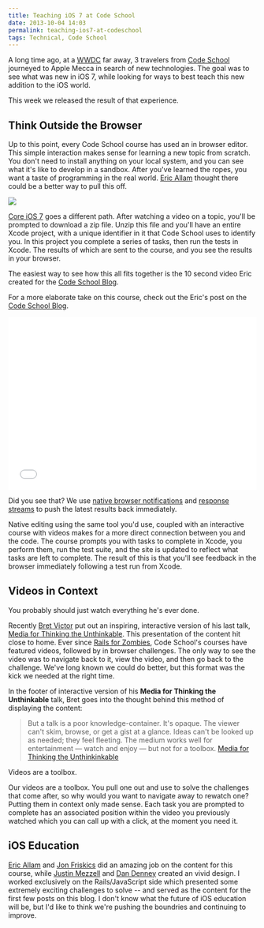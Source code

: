 ```yaml
---
title: Teaching iOS 7 at Code School
date: 2013-10-04 14:03
permalink: teaching-ios7-at-codeschool
tags: Technical, Code School
---
```


A long time ago, at a [WWDC](http://adamfortuna.com/wwdc/) far away, 3 travelers from [Code School][] journeyed to Apple Mecca in search of new technologies. The goal was to see what was new in iOS 7, while looking for ways to best teach this new addition to the iOS world.

This week we released the result of that experience.

## Think Outside the Browser

Up to this point, every Code School course has used an in browser editor. This simple interaction makes sense for learning a new topic from scratch. You don't need to install anything on your local system, and you can see what it's like to develop in a sandbox. After you've learned the ropes, you want a taste of programming in the real world. [Eric Allam](https://twitter.com/eallam) thought there could be a better way to pull this off.

<div class='pull-left'>
  <p>
    <img src='http://localhost:4000/galleries/codeschool/core-ios-7.png' class='icon' />
  </p>
</div>

[Core iOS 7](http://ios7.codeschool.com) goes a different path. After watching a video on a topic, you'll be prompted to download a zip file. Unzip this file and you'll have an entire Xcode project, with a unique identifier in it that Code School uses to identify you. In this project you complete a series of tasks, then run the tests in Xcode. The results of which are sent to the course, and you see the results in your browser.

The easiest way to see how this all fits together is the 10 second video Eric created for the [Code School Blog](http://blog.codeschool.com/post/62915764253/introducing-core-ios-7).

<div class='pull-right'>
  <p>
    For a more elaborate take on this course, check out the Eric's post on the
    <a href='http://blog.codeschool.com/post/62915764253/introducing-core-ios-7'> Code School Blog</a>.
  </p>
</div>


<div class='row'>
  <div class='medium-8 medium-offset-2 columns'>
    <iframe src="//player.vimeo.com/video/75897272" width="100%" height="350" frameborder="0" webkitallowfullscreen mozallowfullscreen allowfullscreen></iframe>
  </div>
</div>

Did you see that? We use [native browser notifications](/2013/09/08/native-javascript-notifications/) and [response streams](/2013/09/07/response-streams-with-rails-4-and-redis/) to push the latest results back immediately.

Native editing using the same tool you'd use, coupled with an interactive course with videos makes for a more direct connection between you and the code. The course prompts you with tasks to complete in Xcode, you perform them, run the test suite, and the site is updated to reflect what tasks are left to complete. The result of this is that you'll see feedback in the browser immediately following a test run from Xcode.

## Videos in Context

<div class='pull-right'>
  <p>You probably should just watch everything he's ever done.</p>
</div>

Recently [Bret Victor](http://worrydream.com/) put out an inspiring, interactive version of his last talk, [Media for Thinking the Unthinkable](http://worrydream.com/MediaForThinkingTheUnthinkable/). This presentation of the content hit close to home. Ever since [Rails for Zombies](http://railsforzombies.com), Code School's courses have featured videos, followed by in browser challenges. The only way to see the video was to navigate back to it, view the video, and then go back to the challenge. We've long known we could do better, but this format was the kick we needed at the right time.

In the footer of interactive version of his **Media for Thinking the Unthinkable** talk, Bret goes into the thought behind this method of displaying the content:

> But a talk is a poor knowledge-container. It's opaque. The viewer can't skim, browse, or get a gist at a glance. Ideas can't be looked up as needed; they feel fleeting. The medium works well for entertainment — watch and enjoy — but not for a toolbox.
[Media for Thinking the Unthinkinkable](http://worrydream.com/MediaForThinkingTheUnthinkable/)

<div class='pull-right'><p>Videos are a toolbox.</p></div>

Our videos are a toolbox. You pull one out and use to solve the challenges that come after, so why would you want to navigate away to rewatch one? Putting them in context only made sense. Each task you are prompted to complete has an associated position within the video you previously watched which you can call up with a click, at the moment you need it.

## iOS Education

[Eric Allam](https://twitter.com/eallam) and [Jon Friskics](https://twitter.com/jonfriskics) did an amazing job on the content for this course, while [Justin Mezzell](http://justinmezzell.com/) and [Dan Denney](https://twitter.com/dandenney) created an vivid design. I worked exclusively on the Rails/JavaScript side which presented some extremely exciting challenges to solve -- and served as the content for the first few posts on this blog. I don't know what the future of iOS education will be, but I'd like to think we're pushing the boundries and continuing to improve.

[Code School]: http://codeschool.com
